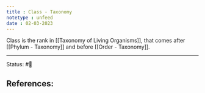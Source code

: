 ```yaml
---
title : Class - Taxonomy
notetype : unfeed
date : 02-03-2023
---
```


Class is the rank in [[Taxonomy of Living Organisms]], that comes after [[Phylum - Taxonomy]] and before [[Order - Taxonomy]].

-----

Status: #🌱 

References:
- 
